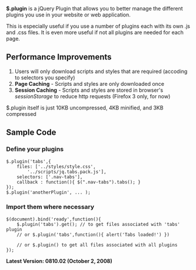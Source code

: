 **$.plugin** is a jQuery Plugin that allows you to better manage the different plugins you use in your website or web application.

This is especially useful if you use a number of plugins each with its own .js and .css files. It is even more useful if not all plugins are needed for each page.

## Performance Improvements ##

  1. Users will only download scripts and styles that are required (accoding to selectors you specify)
  1. **Page Caching** - Scripts and styles are only downloaded once
  1. **Session Caching** - Scripts and styles are stored in browser's _sessionStorage_ to reduce http requests (Firefox 3 only, for now)

$.plugin itself is just 10KB uncompressed, 4KB minified, and 3KB compressed

## Sample Code ##
### Define your plugins ###
```
$.plugin('tabs',{
	files: ['../styles/style.css',
		'../scripts/jq.tabs.pack.js'],
	selectors: ['.nav-tabs'],
	callback : function(){ $(".nav-tabs").tabs(); } 
});
$.plugin('anotherPlugin', ... );
```

### Import them where necessary ###
```
$(document).bind('ready',function(){
	$.plugin('tabs').get(); // to get files associated with 'tabs' plugin	
	// or $.plugin('tabs',function(){ alert('Tabs loaded!') })
	
	// or $.plugin() to get all files associated with all plugins
});
```

**Latest Version: 0810.02 (October 2, 2008)**